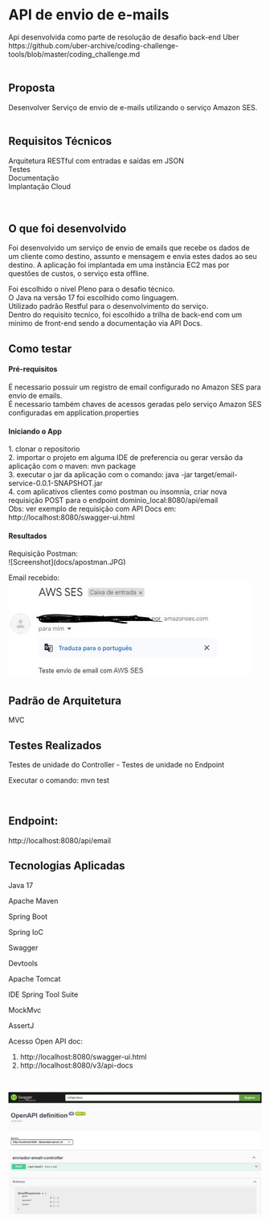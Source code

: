 <h1> API de envio de e-mails </h1>
Api desenvolvida como parte de resolução de desafio back-end Uber <br/>
https://github.com/uber-archive/coding-challenge-tools/blob/master/coding_challenge.md
<br/><br/>

<h2>Proposta</h2>
Desenvolver Serviço de envio de e-mails utilizando o serviço Amazon SES.
<br/><br/>

<h2>Requisitos Técnicos</h2>
Arquitetura RESTful com entradas e saídas em JSON <br/>
Testes <br/>
Documentação <br/>
Implantação Cloud<br/>
<br/><br/>

<h2>O que foi desenvolvido</h2>
Foi desenvolvido um serviço de envio de emails que recebe os dados de um cliente como destino, assunto e mensagem e envia estes dados ao seu destino.
A aplicação foi implantada em uma instância EC2 mas por questões de custos, o serviço esta offline.

Foi escolhido o nivel Pleno para o desafio técnico. <br/>
O Java na versão 17 foi escolhido como linguagem. <br/>
Utilizado padrão Restful para o desenvolvimento do serviço. <br/>
Dentro do requisito tecnico, foi escolhido a trilha de back-end com um minimo de front-end sendo a documentação via API Docs.


<h2>Como testar</h2>
<h4>Pré-requisitos</h4>
É necessario possuir um registro de email configurado no Amazon SES para envio de emails. <br/>
É necessario também chaves de acessos geradas pelo serviço Amazon SES configuradas em application.properties </br>

<h4>Iniciando o App</h4>
1. clonar o repositorio <br/>
2. importar o projeto em alguma IDE de preferencia ou gerar versão da aplicação com o maven: mvn package <br/>
3. executar o jar da aplicação com o comando: java -jar target/email-service-0.0.1-SNAPSHOT.jar <br/>
4. com aplicativos clientes como postman ou insomnia, criar nova requisição POST para o endpoint dominio_local:8080/api/email <br/>
Obs: ver exemplo de requisição com API Docs em: http://localhost:8080/swagger-ui.html

<br/>

<h4>Resultados</h4>
Requisição Postman: <br/>
![Screenshot](docs/apostman.JPG)

Email recebido: <br/>
![Screenshot](docs/email.JPG)
  
<h2>Padrão de Arquitetura</h2>
MVC

<br/>

<h2>Testes Realizados</h2>
Testes de unidade do Controller - Testes de unidade no Endpoint

<br/>

Executar o comando: mvn test 

<br/>
<h2>Endpoint:</h2>
http://localhost:8080/api/email

<h2>Tecnologias Aplicadas</h2>
<p>Java 17</p>
<p>Apache Maven</p>
<p>Spring Boot</p>
<p>Spring IoC</p>
<p>Swagger</p>
<p>Devtools</p>
<p>Apache Tomcat</p>
<p>IDE Spring Tool Suite</p>
<p>MockMvc</p>
<p>AssertJ</p>

Acesso Open API doc:
1. http://localhost:8080/swagger-ui.html
2. http://localhost:8080/v3/api-docs
<br/>

![Screenshot](docs/api-docs.JPG)

<br/>
  


